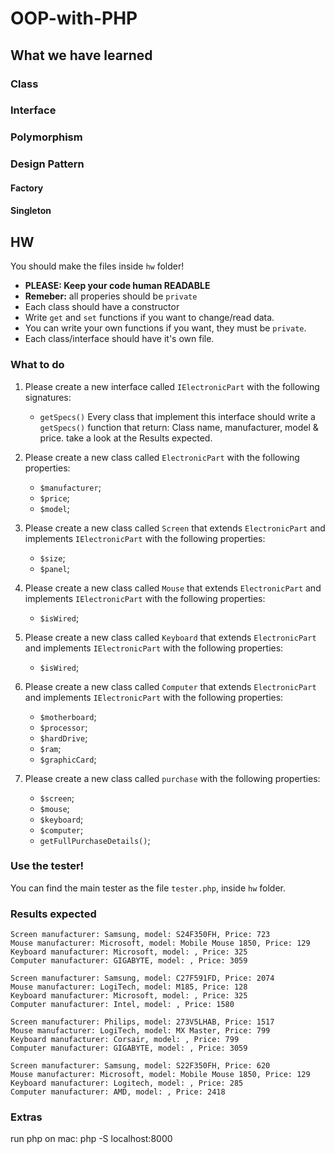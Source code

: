 # OOP-with-PHP

## What we have learned
### Class

### Interface

### Polymorphism

### Design Pattern
#### Factory

#### Singleton

## HW
You should make the files inside `hw` folder!
- **PLEASE: Keep your code human READABLE**
- **Remeber:** all properies should be `private`
- Each class should have a constructor
- Write `get` and `set` functions if you want to change/read data.
- You can write your own functions if you want, they must be `private`.
- Each class/interface should have it's own file.
### What to do
1. Please create a new interface called `IElectronicPart` with the following signatures:
    * `getSpecs()`
Every class that implement this interface should write a `getSpecs()` function that return: Class name, manufacturer, model &amp; price. take a look at the Results expected. 

2. Please create a new class called `ElectronicPart` with the following properties:
    * `$manufacturer`;
    * `$price`;
    * `$model`;

3. Please create a new class called `Screen` that extends `ElectronicPart` and implements `IElectronicPart` with the following properties:
    * `$size`;
    * `$panel`;

4. Please create a new class called `Mouse` that extends `ElectronicPart` and implements `IElectronicPart` with the following properties:
    * `$isWired`;

5. Please create a new class called `Keyboard` that extends `ElectronicPart` and implements `IElectronicPart` with the following properties:
    * `$isWired`;

6. Please create a new class called `Computer` that extends `ElectronicPart` and implements `IElectronicPart` with the following properties:
    * `$motherboard`;
    * `$processor`;
    * `$hardDrive`;
    * `$ram`;
    * `$graphicCard`;

7. Please create a new class called `purchase` with the following properties:
    * `$screen`;
    * `$mouse`;
    * `$keyboard`;
    * `$computer`;
    * `getFullPurchaseDetails()`;

### Use the tester!
You can find the main tester as the file `tester.php`, inside `hw` folder.

### Results expected
```
Screen manufacturer: Samsung, model: S24F350FH, Price: 723
Mouse manufacturer: Microsoft, model: Mobile Mouse 1850, Price: 129
Keyboard manufacturer: Microsoft, model: , Price: 325
Computer manufacturer: GIGABYTE, model: , Price: 3059

Screen manufacturer: Samsung, model: C27F591FD, Price: 2074
Mouse manufacturer: LogiTech, model: M185, Price: 128
Keyboard manufacturer: Microsoft, model: , Price: 325
Computer manufacturer: Intel, model: , Price: 1580

Screen manufacturer: Philips, model: 273V5LHAB, Price: 1517
Mouse manufacturer: LogiTech, model: MX Master, Price: 799
Keyboard manufacturer: Corsair, model: , Price: 799
Computer manufacturer: GIGABYTE, model: , Price: 3059

Screen manufacturer: Samsung, model: S22F350FH, Price: 620
Mouse manufacturer: Microsoft, model: Mobile Mouse 1850, Price: 129
Keyboard manufacturer: Logitech, model: , Price: 285
Computer manufacturer: AMD, model: , Price: 2418
```

### Extras
run php on mac: php -S localhost:8000